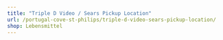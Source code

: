 ```yaml
---
title: "Triple D Video / Sears Pickup Location"
url: /portugal-cove-st-philips/triple-d-video-sears-pickup-location/
shop: Lebensmittel
---
```


